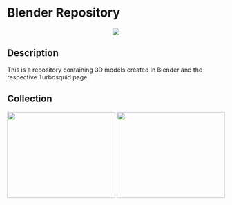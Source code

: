 # Blender Repository

<p align="center">
  <img src="https://image.ibb.co/hv8atU/blender.png"/>
</p>

## Description
This is a repository containing 3D models created in Blender and the respective Turbosquid page.

## Collection
<p float="left">
<img src="https://preview.ibb.co/m1KODU/5.png" width="250" height="200"/>
<img src="https://image.ibb.co/jM5LV9/1.png" width="250" height="200"/>
</p>
